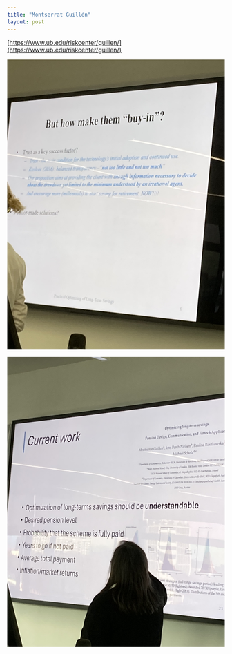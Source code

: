 ```yaml
---
title: "Montserrat Guillén"
layout: post
---
```


[https://www.ub.edu/riskcenter/guillen/](https://www.ub.edu/riskcenter/guillen/)

![buyin to pension](/assets/2024-mguillen/buyin-pension.jpeg)

![optimal long-term saving](/assets/2024-mguillen/optimal-saving.jpeg)
